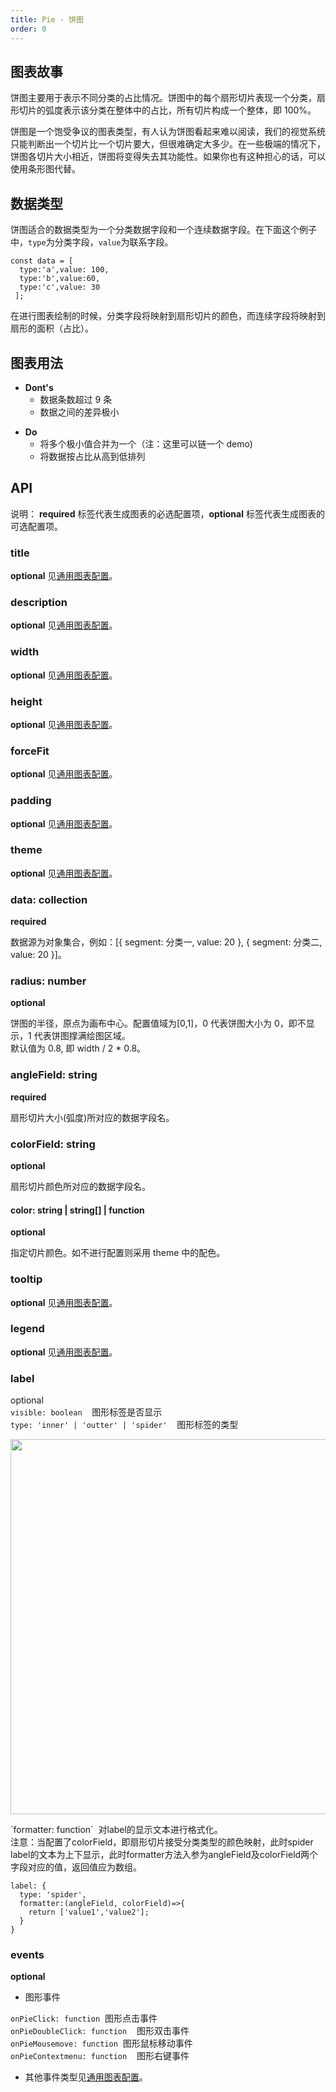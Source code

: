```yaml
---
title: Pie - 饼图
order: 0
---
```


## 图表故事

饼图主要用于表示不同分类的占比情况。饼图中的每个扇形切片表现一个分类，扇形切片的弧度表示该分类在整体中的占比，所有切片构成一个整体，即 100%。

饼图是一个饱受争议的图表类型，有人认为饼图看起来难以阅读，我们的视觉系统只能判断出一个切片比一个切片要大，但很难确定大多少。在一些极端的情况下，饼图各切片大小相近，饼图将变得失去其功能性。如果你也有这种担心的话，可以使用条形图代替。

## 数据类型

饼图适合的数据类型为一个分类数据字段和一个连续数据字段。在下面这个例子中，`type`为分类字段，`value`为联系字段。

```
const data = [
  type:'a',value: 100,
  type:'b',value:60,
  type:'c',value: 30
 ];
```

在进行图表绘制的时候，分类字段将映射到扇形切片的颜色，而连续字段将映射到扇形的面积（占比）。

## 图表用法

- **Dont's**
  - 数据条数超过 9 条
  - 数据之间的差异极小

* **Do**
  - 将多个极小值合并为一个（注：这里可以链一个 demo)
  - 将数据按占比从高到低排列

## API

说明： **required** 标签代表生成图表的必选配置项，**optional** 标签代表生成图表的可选配置项。

### title

**optional** 见[通用图表配置](../generalConfig.zh-CN.md)。

### description

**optional** 见[通用图表配置](../generalConfig.zh-CN.md)。

### width

**optional** 见[通用图表配置](../generalConfig.zh-CN.md)。

### height

**optional** 见[通用图表配置](../generalConfig.zh-CN.md)。

### forceFit

**optional** 见[通用图表配置](../generalConfig.zh-CN.md)。

### padding

**optional** 见[通用图表配置](../generalConfig.zh-CN.md)。

### theme

**optional** 见[通用图表配置](../generalConfig.zh-CN.md)。

### data: collection

**required**

数据源为对象集合，例如：[{ segment: 分类一, value: 20 }, { segment: 分类二, value: 20 }]。

### radius: number

**optional**

饼图的半径，原点为画布中心。配置值域为[0,1]，0 代表饼图大小为 0，即不显示，1 代表饼图撑满绘图区域。<br />默认值为 0.8, 即 width / 2 \* 0.8。

### angleField: string

**required**

扇形切片大小(弧度)所对应的数据字段名。

### colorField: string

**optional**

扇形切片颜色所对应的数据字段名。

#### color: string | string[] | function

**optional**

指定切片颜色。如不进行配置则采用 theme 中的配色。

### tooltip

**optional** 见[通用图表配置](../generalConfig.zh-CN.md)。

### legend

**optional** 见[通用图表配置](../generalConfig.zh-CN.md)。

### label

optional<br />`visible: boolean`    图形标签是否显示<br />`type: 'inner' | 'outter' | 'spider'`    图形标签的类型

<p><img src="https://gw.alipayobjects.com/mdn/rms_d314dd/afts/img/A*E-2WTKY2BEIAAAAAAAAAAABkARQnAQ" width="600"></p>
`formatter: function`  对label的显示文本进行格式化。<br />注意：当配置了colorField，即扇形切片接受分类类型的颜色映射，此时spider label的文本为上下显示，此时formatter方法入参为angleField及colorField两个字段对应的值，返回值应为数组。

```
label: {
  type: 'spider',
  formatter:(angleField, colorField)=>{
    return ['value1','value2'];
  }
}
```

### events

**optional**

- 图形事件

`onPieClick: function`  图形点击事件<br />
`onPieDoubleClick: function`    图形双击事件<br />
`onPieMousemove: function`  图形鼠标移动事件<br />
`onPieContextmenu: function`    图形右键事件<br />

- 其他事件类型见[通用图表配置](../generalConfig.zh-CN.md)。
